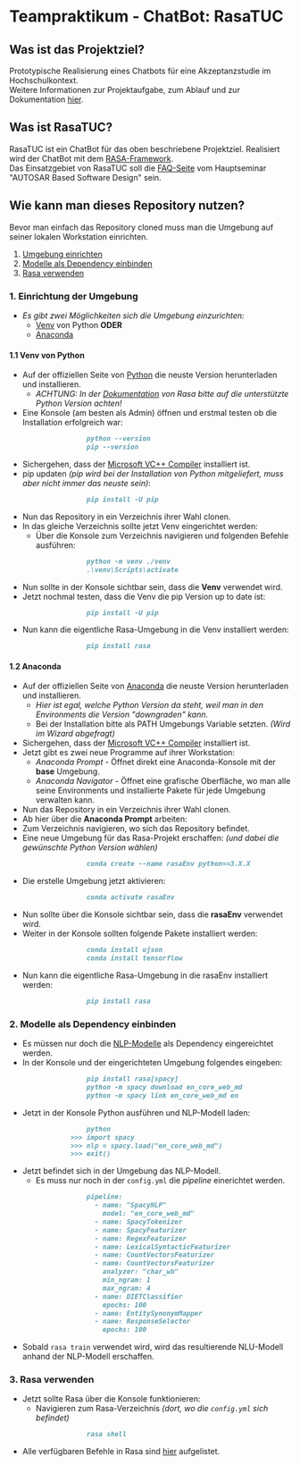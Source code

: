 # Teampraktikum - ChatBot: RasaTUC
## Was ist das Projektziel?
Prototypische Realisierung eines Chatbots für eine Akzeptanzstudie im Hochschulkontext. <br>
Weitere Informationen zur Projektaufgabe, zum Ablauf und zur Dokumentation [hier](*link*).

## Was ist RasaTUC?
RasaTUC ist ein ChatBot für das oben beschriebene Projektziel. Realisiert wird der ChatBot mit dem [RASA-Framework](https://rasa.com/docs/rasa/ "Rasa Open Source").<br>
Das Einsatzgebiet von RasaTUC soll die [FAQ-Seite](https://bildungsportal.sachsen.de/opal/auth/RepositoryEntry/1508016135/CourseNode/93389955428421 "AUTOSAR-FAQ") vom Hauptseminar "AUTOSAR Based Software Design" sein.

## Wie kann man dieses Repository nutzen?
Bevor man einfach das Repository cloned muss man die Umgebung auf seiner lokalen Workstation einrichten.
1. [Umgebung einrichten](#1-einrichtung-der-umgebung)
2. [Modelle als Dependency einbinden](#2-modelle-als-dependency-einbinden)
3. [Rasa verwenden](#3-rasa-verwenden)
### 1. Einrichtung der Umgebung
- *Es gibt zwei Möglichkeiten sich die Umgebung einzurichten:*
    - [Venv](#11-venv-von-python) von Python **ODER**
    - [Anaconda](#12-anaconda)
#### 1.1 Venv von Python
- Auf der offiziellen Seite von [Python](https://www.python.org/downloads/) die neuste Version herunterladen und installieren.
    - *ACHTUNG: In der [Dokumentation](https://rasa.com/docs/rasa/installation#quick-installation) von Rasa bitte auf die unterstützte Python Version achten!*
- Eine Konsole (am besten als Admin) öffnen und erstmal testen ob die Installation erfolgreich war:
    ``` markdown
                    python --version
                    pip --version
    ```
- Sichergehen, dass der [Microsoft VC++ Compiler](https://support.microsoft.com/en-us/help/2977003/the-latest-supported-visual-c-downloads) installiert ist.
- pip updaten *(pip wird bei der Installation von Python mitgeliefert, muss aber nicht immer das neuste sein)*:
    ``` markdown
                    pip install -U pip
    ```
- Nun das Repository in ein Verzeichnis ihrer Wahl clonen.
- In das gleiche Verzeichnis sollte jetzt Venv eingerichtet werden:
    - Über die Konsole zum Verzeichnis navigieren und folgenden Befehle ausführen:
    ``` markdown
                    python -m venv ./venv
                    .\venv\Scripts\activate
    ```
- Nun sollte in der Konsole sichtbar sein, dass die **Venv** verwendet wird.
- Jetzt nochmal testen, dass die Venv die pip Version up to date ist:
    ``` markdown
                    pip install -U pip
    ```
- Nun kann die eigentliche Rasa-Umgebung in die Venv installiert werden:
    ``` markdown
                    pip install rasa
    ```
#### 1.2 Anaconda
- Auf der offiziellen Seite von [Anaconda]() die neuste Version herunterladen und installieren.
    - *Hier ist egal, welche Python Version da steht, weil man in den Environments die Version "downgraden" kann.*
    - Bei der Installation bitte als PATH Umgebungs Variable setzten. *(Wird im Wizard abgefragt)*
- Sichergehen, dass der [Microsoft VC++ Compiler](https://support.microsoft.com/en-us/help/2977003/the-latest-supported-visual-c-downloads) installiert ist.
- Jetzt gibt es zwei neue Programme auf ihrer Workstation:
    - *Anaconda Prompt* - Öffnet direkt eine Anaconda-Konsole mit der **base** Umgebung.
    - *Anaconda Navigator* - Öffnet eine grafische Oberfläche, wo man alle seine Environments und installierte Pakete für jede Umgebung verwalten kann.
- Nun das Repository in ein Verzeichnis ihrer Wahl clonen.
- Ab hier über die **Anaconda Prompt** arbeiten:
- Zum Verzeichnis navigieren, wo sich das Repository befindet.
- Eine neue Umgebung für das Rasa-Projekt erschaffen: *(und dabei die gewünschte Python Version wählen)*
    ``` markdown
                    conda create --name rasaEnv python==3.X.X
    ```
- Die erstelle Umgebung jetzt aktivieren:
    ``` markdown
                    conda activate rasaEnv
    ```
- Nun sollte über die Konsole sichtbar sein, dass die **rasaEnv** verwendet wird.
- Weiter in der Konsole sollten folgende Pakete installiert werden:
    ``` markdown
                    conda install ujson
                    conda install tensorflow
    ```
- Nun kann die eigentliche Rasa-Umgebung in die rasaEnv installiert werden:
    ``` markdown
                    pip install rasa
    ```
    
### 2. Modelle als Dependency einbinden
- Es müssen nur doch die [NLP-Modelle](https://spacy.io/usage/models) als Dependency eingereichtet werden.
- In der Konsole und der eingerichteten Umgebung folgendes eingeben:
    ``` markdown
                    pip install rasa[spacy]
                    python -m spacy download en_core_web_md
                    python -m spacy link en_core_web_md en
    ```
- Jetzt in der Konsole Python ausführen und NLP-Modell laden:
    ``` markdown
                    python
                >>> import spacy
                >>> nlp = spacy.load("en_core_web_md")
                >>> exit()
    ```
- Jetzt befindet sich in der Umgebung das NLP-Modell.
    - Es muss nur noch in der `config.yml` die *pipeline* einerichtet werden.
    ``` markdown
                    pipeline:
                      - name: "SpacyNLP"
                        model: "en_core_web_md"
                      - name: SpacyTokenizer
                      - name: SpacyFeaturizer
                      - name: RegexFeaturizer
                      - name: LexicalSyntacticFeaturizer
                      - name: CountVectorsFeaturizer
                      - name: CountVectorsFeaturizer
                        analyzer: "char_wb"
                        min_ngram: 1
                        max_ngram: 4
                      - name: DIETClassifier
                        epochs: 100
                      - name: EntitySynonymMapper
                      - name: ResponseSelector
                        epochs: 100
    ```
- Sobald `rasa train` verwendet wird, wird das resultierende NLU-Modell anhand der NLP-Modell erschaffen.
### 3. Rasa verwenden
- Jetzt sollte Rasa über die Konsole funktionieren:
    - Navigieren zum Rasa-Verzeichnis *(dort, wo die `config.yml` sich befindet)*
    ``` markdown
                    rasa shell
    ```
- Alle verfügbaren Befehle in Rasa sind [hier](https://rasa.com/docs/rasa/command-line-interface "Rasa Command Line Interface") aufgelistet.